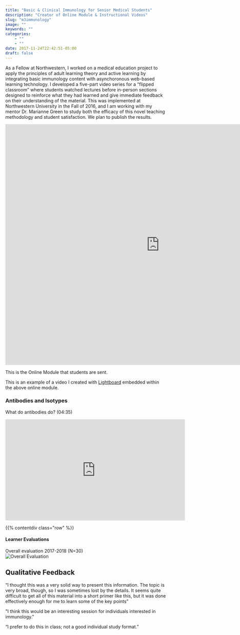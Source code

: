 ```yaml
---
title: "Basic & Clinical Immunology for Senior Medical Students"
description: "Creator of Online Module & Instructional Videos"
slug: "m3immunology"
image: ""
keywords: ""
categories:
    - ""
    - ""
date: 2017-11-24T22:42:51-05:00
draft: false
---
```



As a Fellow at Northwestern, I worked on a medical education project to apply the principles of adult learning theory and active learning by integrating basic immunology content with asynchoronous web-based learning technology. I developed a five-part video series for a “flipped classroom” where students watched lectures before in-person sections designed to reinforce what they had learned and give immediate feedback on their understanding of the material. 
This was implemented at Northwestern University in the Fall of 2016, and I am working with my mentor Dr. Marianne Green to study both the efficacy of this novel teaching methodology and student satisfaction. We plan to publish the results.

<iframe src="https://docs.google.com/presentation/d/e/2PACX-1vRcdeA8-p997RQ-9xhWubaveVpXDxm_0boDWD1tZsfYq4MQfXt-pV-a5NzwcGXrCKkXv2OfHJNIKnwO/embed?start=false&loop=false&delayms=3000" frameborder="0" width="960" height="749" allowfullscreen="true" mozallowfullscreen="true" webkitallowfullscreen="true"></iframe>

This is the Online Module that students are sent.

This is an example of a video I created with [Lightboard](http://lightboard.info/) embedded within the above online module.

### Antibodies and Isotypes
What do antibodies do? (04:35)

<iframe width="560" height="315" src="https://www.youtube.com/embed/clcMj25T518?rel=0" frameborder="0" allowfullscreen></iframe>

<!--
### Lymphocyte Development
How do B cells develop? (05:20)
<!--
<iframe width="560" height="315" src="https://www.youtube.com/embed/FMBjJfaiIzw?rel=0" frameborder="0" allowfullscreen></iframe>
<!--
### B Cell Activation
How are B cells activated? (05:50)
<!--
<iframe width="560" height="315" src="https://www.youtube.com/embed/Kdq3nh9p2i8" frameborder="0" allowfullscreen></iframe>
<!--
### Immunodeficiencies
(Part 1 of 2) (05:54)
<!--
<iframe width="560" height="315" src="https://www.youtube.com/embed/HPlOgSZAIY0" frameborder="0" allowfullscreen></iframe>
<!--
### Immunodeficiencies
(Part 2 of 2) (04:04)
<!--
<iframe width="560" height="315" src="https://www.youtube.com/embed/H0YfGxEPL4o" frameborder="0" allowfullscreen></iframe>
-->
{{% contentdiv class="row" %}}

#### Learner Evaluations

Overall evaluation 2017-2018 (N=30)  
<img src="../../img/M3Evaluation.png" alt="Overall Evaluation" />

## Qualitative Feedback
“I thought this was a very solid way to present this information. The topic is very broad, though, so I was sometimes lost by the details. It seems quite difficult to get all of this material into a short primer like this, but it was done effectively enough for me to learn some of the key points” 

"I think this would be an interesting session for individuals interested in immunology."

“I prefer to do this in class; not a good individual study format.”
